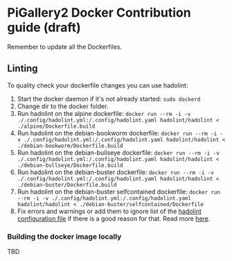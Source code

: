 # PiGallery2 Docker Contribution guide (draft)

Remember to update all the Dockerfiles.

## Linting
To quality check your dockerfile changes you can use hadolint:

1. Start the docker daemon if it's not already started: `sudo dockerd`
2. Change dir to the docker folder.
3. Run hadolint on the alpine dockerfile: `docker run --rm -i -v ./.config/hadolint.yml:/.config/hadolint.yaml hadolint/hadolint < ./alpine/Dockerfile.build`
4. Run hadolint on the debian-bookworm dockerfile: `docker run --rm -i -v ./.config/hadolint.yml:/.config/hadolint.yaml hadolint/hadolint < ./debian-bookworm/Dockerfile.build`
5. Run hadolint on the debian-bullseye dockerfile: `docker run --rm -i -v ./.config/hadolint.yml:/.config/hadolint.yaml hadolint/hadolint < ./debian-bullseye/Dockerfile.build`
6. Run hadolint on the debian-buster dockerfile: `docker run --rm -i -v ./.config/hadolint.yml:/.config/hadolint.yaml hadolint/hadolint < ./debian-buster/Dockerfile.build`
7. Run hadolint on the debian-buster selfcontained dockerfile: `docker run --rm -i -v ./.config/hadolint.yml:/.config/hadolint.yaml hadolint/hadolint < ./debian-buster/selfcontained/Dockerfile`
8. Fix errors and warnings or add them to ignore list of the [hadolint configuration file](./.config/hadolint.yml) if there is a good reason for that. Read more [here](https://github.com/hadolint/hadolint).

### Building the docker image locally
TBD